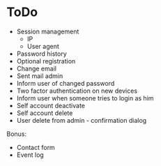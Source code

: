 # ToDo

* Session management
    * IP
    * User agent
* Password history
* Optional registration
* Change email
* Sent mail admin
* Inform user of changed password
* Two factor authentication on new devices
* Inform user when someone tries to login as him
* Self account deactivate
* Self account delete
* User delete from admin - confirmation dialog

Bonus:
* Contact form
* Event log
